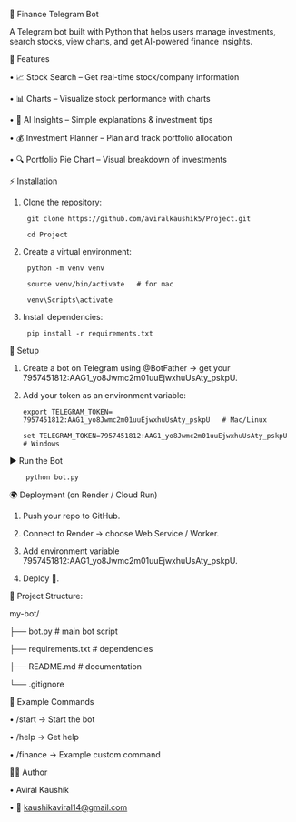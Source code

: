 💸 Finance Telegram Bot

A Telegram bot built with Python that helps users manage investments, search stocks, view charts, and get AI-powered finance insights.


🚀 Features

•	📈 Stock Search – Get real-time stock/company information

•	📊 Charts – Visualize stock performance with charts

•	🤖 AI Insights – Simple explanations & investment tips

•	💰 Investment Planner – Plan and track portfolio allocation

•	🔍 Portfolio Pie Chart – Visual breakdown of investments

⚡ Installation
1. Clone the repository:
   
		git clone https://github.com/aviralkaushik5/Project.git

		cd Project

2. Create a virtual environment:

		python -m venv venv

		source venv/bin/activate   # for mac

		venv\Scripts\activate
   
4. Install dependencies:

		pip install -r requirements.txt


🔑 Setup

1.	Create a bot on Telegram using @BotFather → get your 7957451812:AAG1_yo8Jwmc2m01uuEjwxhuUsAty_pskpU.

2.	Add your token as an environment variable:


		export TELEGRAM_TOKEN= 7957451812:AAG1_yo8Jwmc2m01uuEjwxhuUsAty_pskpU   # Mac/Linux
      
		set TELEGRAM_TOKEN=7957451812:AAG1_yo8Jwmc2m01uuEjwxhuUsAty_pskpU      # Windows



▶️ Run the Bot

		python bot.py



🌍 Deployment (on Render / Cloud Run)

1.	Push your repo to GitHub.

2.	Connect to Render → choose Web Service / Worker.

3.	Add environment variable 7957451812:AAG1_yo8Jwmc2m01uuEjwxhuUsAty_pskpU.

4.	Deploy 🚀.


 📂 Project Structure:

my-bot/

├── bot.py             		 # main bot script

├── requirements.txt  		  # dependencies

├── README.md        		   # documentation

└── .gitignore


📝 Example Commands

•	/start → Start the bot

•	/help → Get help

•	/finance → Example custom command



👨‍💻 Author
	
•	Aviral Kaushik

•	📧 kaushikaviral14@gmail.com
	
 
